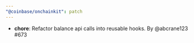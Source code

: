 ```yaml
---
"@coinbase/onchainkit": patch
---
```


- **chore**: Refactor balance api calls into reusable hooks. By @abcrane123 #673
